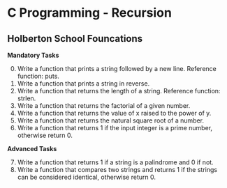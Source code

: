 # C Programming - Recursion #
## Holberton School Founcations ##

 **Mandatory Tasks**

0. Write a function that prints a string followed by a new line. Reference function: puts.
1. Write a function that prints a string in reverse.
2. Write a function that returns the length of a string. Reference function: strlen.
3. Write a function that returns the factorial of a given number.
4. Write a function that returns the value of x raised to the power of y.
5. Write a function that returns the natural square root of a number.
6. Write a function that returns 1 if the input integer is a prime number, otherwise return 0.

**Advanced Tasks**

7. Write a function that returns 1 if a string is a palindrome and 0 if not.
8. Write a function that compares two strings and returns 1 if the strings can be considered identical, otherwise return 0.
